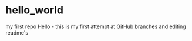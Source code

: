 # hello_world
my first repo
Hello - this is my first attempt at GitHub branches and editing readme's
